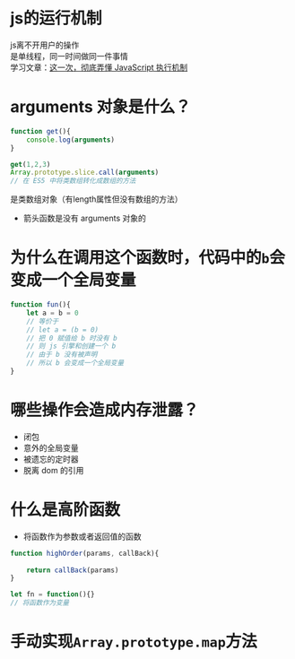 # js的运行机制
js离不开用户的操作  
是单线程，同一时间做同一件事情  
学习文章：[这一次，彻底弄懂 JavaScript 执行机制](https://juejin.cn/post/6844903512845860872#heading-8)

# arguments 对象是什么？
```js
function get(){
    console.log(arguments)
}

get(1,2,3)
Array.prototype.slice.call(arguments)
// 在 ES5 中将类数组转化成数组的方法
```
是类数组对象（有length属性但没有数组的方法）
- 箭头函数是没有 arguments 对象的

# 为什么在调用这个函数时，代码中的`b`会变成一个全局变量
```js
function fun(){
    let a = b = 0
    // 等价于
    // let a = (b = 0)
    // 把 0 赋值给 b 时没有 b
    // 则 js 引擎和创建一个 b
    // 由于 b 没有被声明
    // 所以 b 会变成一个全局变量
}
```

# 哪些操作会造成内存泄露？
- 闭包
- 意外的全局变量
- 被遗忘的定时器
- 脱离 dom 的引用

# 什么是高阶函数
- 将函数作为参数或者返回值的函数
```js
function highOrder(params, callBack){
    
    return callBack(params)
}

let fn = function(){}
// 将函数作为变量
```

# 手动实现`Array.prototype.map`方法

